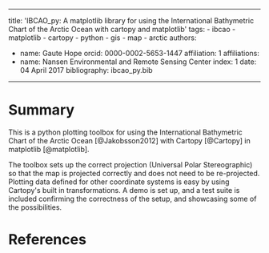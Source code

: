   ---
  title: 'IBCAO_py: A matplotlib library for using the International Bathymetric Chart of the Arctic Ocean with cartopy and matplotlib'
  tags:
    - ibcao
    - matplotlib
    - cartopy
    - python
    - gis
    - map
    - arctic
  authors:
   - name: Gaute Hope
     orcid: 0000-0002-5653-1447
     affiliation: 1
  affiliations:
   - name: Nansen Environmental and Remote Sensing Center
     index: 1
  date: 04 April 2017
  bibliography: ibcao_py.bib
  ---

  # Summary

  This is a python plotting toolbox for using the International Bathymetric
  Chart of the Arctic Ocean [@Jakobsson2012] with Cartopy [@Cartopy] in
  matplotlib [@matplotlib].

  The toolbox sets up the correct projection (Universal Polar Stereographic) so
  that the map is projected correctly and does not need to be re-projected.
  Plotting data defined for other coordinate systems is easy by using Cartopy's
  built in transformations. A demo is set up, and a test suite is included confirming the
  correctness of the setup, and showcasing some of the possibilities.

  # References

